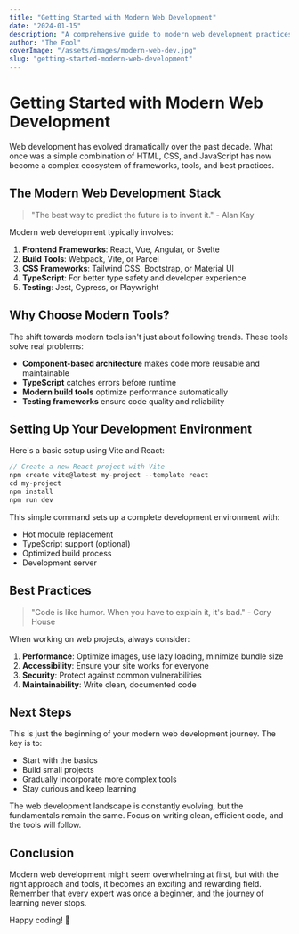 ```yaml
---
title: "Getting Started with Modern Web Development"
date: "2024-01-15"
description: "A comprehensive guide to modern web development practices and tools"
author: "The Fool"
coverImage: "/assets/images/modern-web-dev.jpg"
slug: "getting-started-modern-web-development"
---
```


# Getting Started with Modern Web Development

Web development has evolved dramatically over the past decade. What once was a simple combination of HTML, CSS, and JavaScript has now become a complex ecosystem of frameworks, tools, and best practices.

## The Modern Web Development Stack

> "The best way to predict the future is to invent it." - Alan Kay

Modern web development typically involves:

1. **Frontend Frameworks**: React, Vue, Angular, or Svelte
2. **Build Tools**: Webpack, Vite, or Parcel
3. **CSS Frameworks**: Tailwind CSS, Bootstrap, or Material UI
4. **TypeScript**: For better type safety and developer experience
5. **Testing**: Jest, Cypress, or Playwright

## Why Choose Modern Tools?

The shift towards modern tools isn't just about following trends. These tools solve real problems:

- **Component-based architecture** makes code more reusable and maintainable
- **TypeScript** catches errors before runtime
- **Modern build tools** optimize performance automatically
- **Testing frameworks** ensure code quality and reliability

## Setting Up Your Development Environment

Here's a basic setup using Vite and React:

```javascript
// Create a new React project with Vite
npm create vite@latest my-project --template react
cd my-project
npm install
npm run dev
```

This simple command sets up a complete development environment with:
- Hot module replacement
- TypeScript support (optional)
- Optimized build process
- Development server

## Best Practices

> "Code is like humor. When you have to explain it, it's bad." - Cory House

When working on web projects, always consider:

1. **Performance**: Optimize images, use lazy loading, minimize bundle size
2. **Accessibility**: Ensure your site works for everyone
3. **Security**: Protect against common vulnerabilities
4. **Maintainability**: Write clean, documented code

## Next Steps

This is just the beginning of your modern web development journey. The key is to:
- Start with the basics
- Build small projects
- Gradually incorporate more complex tools
- Stay curious and keep learning

The web development landscape is constantly evolving, but the fundamentals remain the same. Focus on writing clean, efficient code, and the tools will follow.

## Conclusion

Modern web development might seem overwhelming at first, but with the right approach and tools, it becomes an exciting and rewarding field. Remember that every expert was once a beginner, and the journey of learning never stops.

Happy coding! 🚀